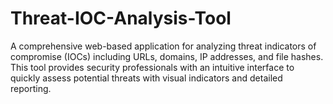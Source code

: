 # Threat-IOC-Analysis-Tool
A comprehensive web-based application for analyzing threat indicators of compromise (IOCs) including URLs, domains, IP addresses, and file hashes. This tool provides security professionals with an intuitive interface to quickly assess potential threats with visual indicators and detailed reporting.
